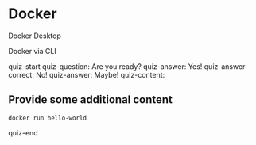 # Docker

Docker Desktop

Docker via CLI

quiz-start
quiz-question: Are you ready?
quiz-answer: Yes!
quiz-answer-correct: No!
quiz-answer: Maybe!
quiz-content:

<h2>Provide some additional content</h2>

<pre><code class="language-bash">docker run hello-world</code></pre>

quiz-end
